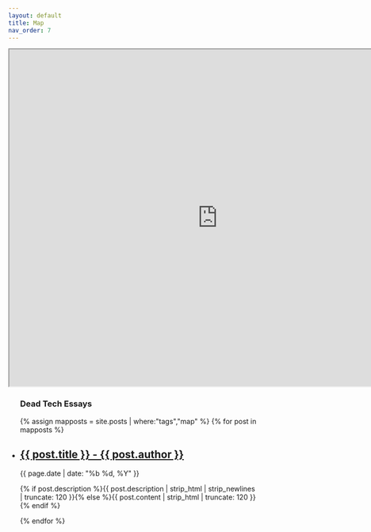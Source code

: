```yaml
---
layout: default
title: Map
nav_order: 7
---
```


<iframe src="https://www.google.com/maps/d/embed?mid=14CyTp1hDCnNs7VJ-riSVpXYcY_Wy46KT" width="840" height="680"></iframe>

   <div id='bump'>
        <section class="article archive">
          <article class="archive-wrap">
              <ul class="nobullet">
                 <lh><h1>Dead Tech Essays</h1></lh>
                  {% assign mapposts = site.posts | where:"tags","map" %}
                  {% for post in mapposts %}            
                  <li>
                    <div class="deets" itemscope itemtype="http://schema.org/BlogPosting" itemprop="blogPost">
                        <h2><a href="{{ site.baseurl }}{{ post.url }}">{{ post.title }} - {{ post.author }}</a></h2>
                        <p class="date"><time datetime="{{ page.date | date_to_xmlschema }}" itemprop="datePublished">{{ page.date | date: "%b %d, %Y" }}</time></p>
                        <p class="">{% if post.description %}{{ post.description  | strip_html | strip_newlines | truncate: 120 }}{% else %}{{ post.content | strip_html | truncate: 120 }}{% endif %}</p>
                    </div>
                  </li>
                  {% endfor %}
              </ul>
          </article>
        </section>
    </div>
